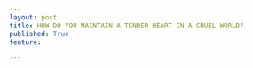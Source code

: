 ```yaml
---
layout: post
title: HOW DO YOU MAINTAIN A TENDER HEART IN A CRUEL WORLD?
published: True
feature: 

---
```


